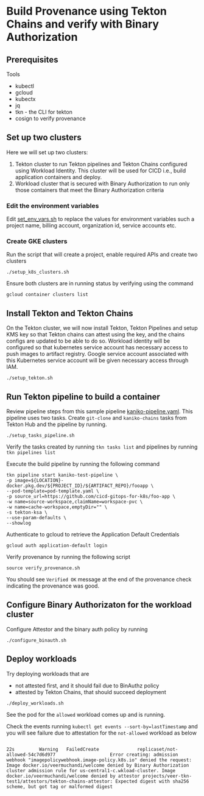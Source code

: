 # Build Provenance using Tekton Chains and verify with Binary Authorization

## Prerequisites

Tools
* kubectl
* gcloud
* kubectx
* jq
* tkn - the CLI for tekton
* cosign to verify provenance


## Set up two clusters 

Here we will set up two clusters:
1. Tekton cluster to run Tekton pipelines and Tekton Chains configured using Workload Identity. This cluster will be used for CICD i.e., build application containers and deploy.
2. Workload cluster that is secured with Binary Authorization to run only those containers that meet the Binary Authorization criteria

### Edit the environment variables 
Edit [set_env_vars.sh](./set_env_vars.sh) to replace the values for environment variables such a project name, billing account, organization id, service accounts etc.

### Create GKE clusters
Run the script that will create a project, enable required APIs and create two clusters

```
./setup_k8s_clusters.sh
```
Ensure both clusters are in running status by verifying using the command

```
gcloud container clusters list
```

## Install Tekton and Tekton Chains

On the Tekton cluster, we will now install Tekton, Tekton Pipelines and setup KMS key so that Tekton chains can attest using the key, and the chains configs are updated to be able to do so. Workload identity will be configured so that kubernetes service account has necessary access to push images to artifact registry. Google service account associated with this Kubernetes service account will be given necessary access through IAM.

```
./setup_tekton.sh
```

## Run Tekton pipeline to build a container

Review pipeline steps from this sample pipeline [kaniko-pipeline.yaml](./kaniko-pipeline.yaml). This pipeline uses two tasks. Create `git-clone` and `kaniko-chains` tasks from Tekton Hub and the pipeline by running.

```
./setup_tasks_pipeline.sh
```

Verify the tasks created by running `tkn tasks list` and pipelines by running `tkn pipelines list`

Execute the build pipeline by running the following command

```
tkn pipeline start kaniko-test-pipeline \
-p image=${LOCATION}-docker.pkg.dev/${PROJECT_ID}/${ARTIFACT_REPO}/fooapp \
--pod-template=pod-template.yaml \
-p source_url=https://github.com/cicd-gitops-for-k8s/foo-app \
-w name=source-workspace,claimName=workspace-pvc \
-w name=cache-workspace,emptyDir="" \
-s tekton-ksa \
--use-param-defaults \
--showlog
```

Authenticate to gcloud to retrieve the Application Default Credentials

```
gcloud auth application-default login
```

Verify provenance by running the following script

```
source verify_provenance.sh
```

You should see `Verified OK` message at the end of the provenance check indicating the provenance was good.

## Configure Binary Authorizaton for the workload cluster

Configure Attestor and the binary auth policy by running

```
./configure_binauth.sh
```

## Deploy workloads

Try deploying workloads that are 
* not attested first, and it should fail due to BinAuthz policy
* attested by Tekton Chains, that should succeed deployment

```
./deploy_workloads.sh
```
See the pod for the `allowed` workload comes up and is running.

Check the events running `kubectl get events --sort-by=lastTimestamp` and you will see failure due to attestation for the `not-allowed` workload as below

```

22s         Warning   FailedCreate              replicaset/not-allowed-54c7d6d977                    Error creating: admission webhook "imagepolicywebhook.image-policy.k8s.io" denied the request: Image docker.io/veermuchandi/welcome denied by Binary Authorization cluster admission rule for us-central1-c.wkload-cluster. Image docker.io/veermuchandi/welcome denied by attestor projects/veer-tkn-test1/attestors/tekton-chains-attestor: Expected digest with sha256 scheme, but got tag or malformed digest

```








